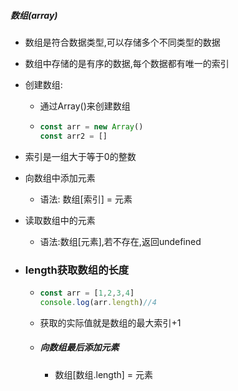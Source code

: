 ##### 数组(array)

- 数组是符合数据类型,可以存储多个不同类型的数据

- 数组中存储的是有序的数据,每个数据都有唯一的索引

- 创建数组:

  - 通过Array()来创建数组

  - ```js
    const arr = new Array()
    const arr2 = []
    ```

- 索引是一组大于等于0的整数

- 向数组中添加元素

  - 语法: 数组[索引] = 元素

- 读取数组中的元素

  - 语法:数组[元素],若不存在,返回undefined

- ### length获取数组的长度

  - ```js
    const arr = [1,2,3,4]
    console.log(arr.length)//4
    ```

  - 获取的实际值就是数组的最大索引+1

  - ##### 向数组最后添加元素

    - 数组[数组.length] = 元素

      